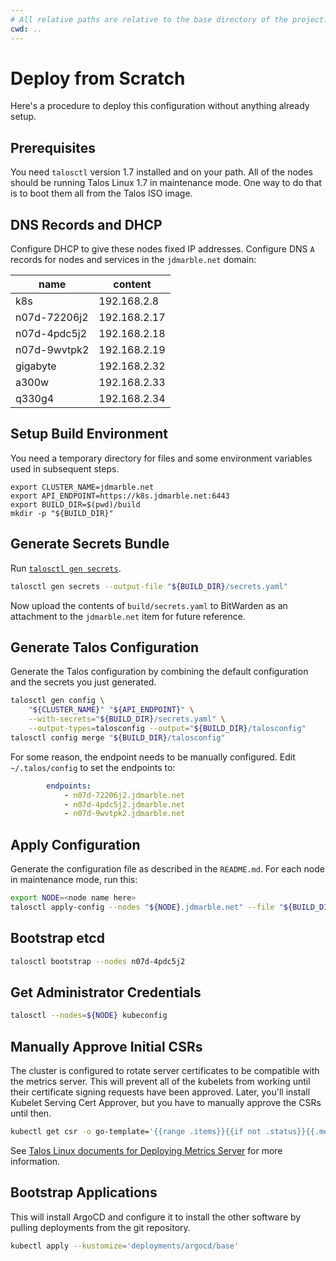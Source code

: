 ```yaml
---
# All relative paths are relative to the base directory of the project.
cwd: ..
---
```


# Deploy from Scratch

Here's a procedure to deploy this configuration without anything already setup.

## Prerequisites

You need `talosctl` version 1.7 installed and on your path.
All of the nodes should be running Talos Linux 1.7 in maintenance mode.
One way to do that is to boot them all from the Talos ISO image.

## DNS Records and DHCP

Configure DHCP to give these nodes fixed IP addresses.
Configure DNS `A` records for nodes and services in the `jdmarble.net` domain:

| name         | content                       |
|--------------|-------------------------------|
| k8s          | 192.168.2.8                   |
| n07d-72206j2 | 192.168.2.17                  |
| n07d-4pdc5j2 | 192.168.2.18                  |
| n07d-9wvtpk2 | 192.168.2.19                  |
| gigabyte     | 192.168.2.32                  |
| a300w        | 192.168.2.33                  |
| q330g4       | 192.168.2.34                  |


## Setup Build Environment

You need a temporary directory for files and some environment variables used in subsequent steps.

```
export CLUSTER_NAME=jdmarble.net
export API_ENDPOINT=https://k8s.jdmarble.net:6443
export BUILD_DIR=$(pwd)/build
mkdir -p "${BUILD_DIR}"
```

## Generate Secrets Bundle

Run [`talosctl gen secrets`](https://www.talos.dev/v1.7/reference/cli/#talosctl-gen-secrets).

```sh
talosctl gen secrets --output-file "${BUILD_DIR}/secrets.yaml"
```

Now upload the contents of `build/secrets.yaml` to BitWarden as an attachment to the `jdmarble.net` item for future reference.

## Generate Talos Configuration

Generate the Talos configuration by combining the default configuration and the secrets you just generated.

```sh
talosctl gen config \
    "${CLUSTER_NAME}" "${API_ENDPOINT}" \
    --with-secrets="${BUILD_DIR}/secrets.yaml" \
    --output-types=talosconfig --output="${BUILD_DIR}/talosconfig"
talosctl config merge "${BUILD_DIR}/talosconfig"
```

For some reason, the endpoint needs to be manually configured.
Edit `~/.talos/config` to set the endpoints to:

```yaml
        endpoints:
            - n07d-72206j2.jdmarble.net
            - n07d-4pdc5j2.jdmarble.net
            - n07d-9wvtpk2.jdmarble.net
```

## Apply Configuration

Generate the configuration file as described in the `README.md`.
For each node in maintenance mode, run this:

```sh
export NODE=<node name here>
talosctl apply-config --nodes "${NODE}.jdmarble.net" --file "${BUILD_DIR}/${NODE}.yaml" --insecure
```

## Bootstrap etcd

```sh
talosctl bootstrap --nodes n07d-4pdc5j2
```

## Get Administrator Credentials

```sh
talosctl --nodes=${NODE} kubeconfig
```

## Manually Approve Initial CSRs

The cluster is configured to rotate server certificates to be compatible with the metrics server.
This will prevent all of the kubelets from working until their certificate signing requests have been approved.
Later, you'll install Kubelet Serving Cert Approver, but you have to manually approve the CSRs until then.

```sh
kubectl get csr -o go-template='{{range .items}}{{if not .status}}{{.metadata.name}}{{"\n"}}{{end}}{{end}}' | xargs kubectl certificate approve
```

See [Talos Linux documents for Deploying Metrics Server](https://www.talos.dev/v1.7/kubernetes-guides/configuration/deploy-metrics-server/) for more information.

## Bootstrap Applications

This will install ArgoCD and configure it to install the other software by pulling deployments from the git repository.

```sh
kubectl apply --kustomize='deployments/argocd/base'
```
